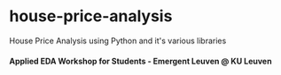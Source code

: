 # house-price-analysis
House Price Analysis using Python and it's various libraries

#### Applied EDA Workshop for Students - Emergent Leuven @ KU Leuven
